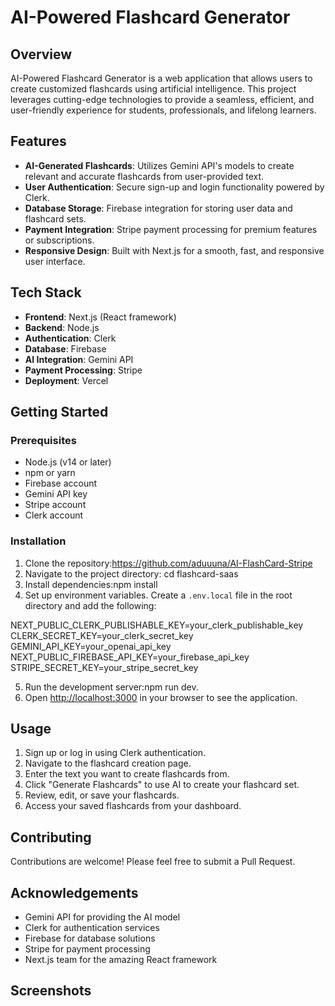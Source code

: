 # AI-Powered Flashcard Generator

## Overview

AI-Powered Flashcard Generator is a web application that allows users to create customized flashcards using artificial intelligence. This project leverages cutting-edge technologies to provide a seamless, efficient, and user-friendly experience for students, professionals, and lifelong learners.

## Features

- **AI-Generated Flashcards**: Utilizes Gemini API's models to create relevant and accurate flashcards from user-provided text.
- **User Authentication**: Secure sign-up and login functionality powered by Clerk.
- **Database Storage**: Firebase integration for storing user data and flashcard sets.
- **Payment Integration**: Stripe payment processing for premium features or subscriptions.
- **Responsive Design**: Built with Next.js for a smooth, fast, and responsive user interface.

## Tech Stack

- **Frontend**: Next.js (React framework)
- **Backend**: Node.js
- **Authentication**: Clerk
- **Database**: Firebase
- **AI Integration**: Gemini API
- **Payment Processing**: Stripe
- **Deployment**: Vercel

## Getting Started

### Prerequisites

- Node.js (v14 or later)
- npm or yarn
- Firebase account
- Gemini API key
- Stripe account
- Clerk account

### Installation

1. Clone the repository:https://github.com/aduuuna/AI-FlashCard-Stripe
2. Navigate to the project directory: cd flashcard-saas
3. Install dependencies:npm install
4. Set up environment variables. 
Create a `.env.local` file in the root directory and add the following:

NEXT_PUBLIC_CLERK_PUBLISHABLE_KEY=your_clerk_publishable_key
CLERK_SECRET_KEY=your_clerk_secret_key
GEMINI_API_KEY=your_openai_api_key
NEXT_PUBLIC_FIREBASE_API_KEY=your_firebase_api_key
STRIPE_SECRET_KEY=your_stripe_secret_key

5. Run the development server:npm run dev.
6. Open [http://localhost:3000](http://localhost:3000) in your browser to see the application.

## Usage

1. Sign up or log in using Clerk authentication.
2. Navigate to the flashcard creation page.
3. Enter the text you want to create flashcards from.
4. Click "Generate Flashcards" to use AI to create your flashcard set.
5. Review, edit, or save your flashcards.
6. Access your saved flashcards from your dashboard.

## Contributing

Contributions are welcome! Please feel free to submit a Pull Request.


## Acknowledgements

- Gemini API for providing the AI model
- Clerk for authentication services
- Firebase for database solutions
- Stripe for payment processing
- Next.js team for the amazing React framework

## Screenshots

